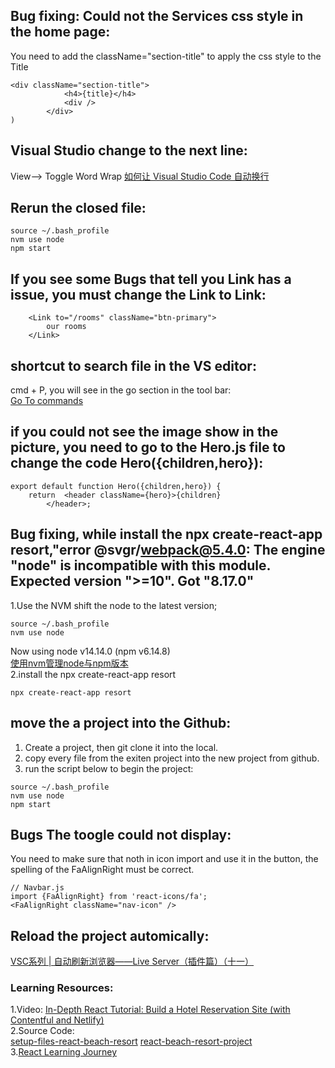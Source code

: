 ## Bug fixing: Could not the Services css style in the home page:  
You need to add the className="section-title" to apply the css style to the Title
```
<div className="section-title">
            <h4>{title}</h4>
            <div />
        </div>
)
```


## Visual Studio change to the next line:  
View--> Toggle Word Wrap 
[如何让 Visual Studio Code 自动换行](https://www.zhihu.com/question/35042902)

## Rerun the closed file:  
```
source ~/.bash_profile 
nvm use node 
npm start
```
## If you see some Bugs that tell you Link has a issue, you must change the Link to Link:  
```
    <Link to="/rooms" className="btn-primary">
        our rooms
    </Link>
```

## shortcut to search file in the VS editor:
cmd + P, you will see in the go section in the tool bar:  
[Go To commands](https://tutorials.visualstudio.com/vs-get-started/navigating-code#:~:text=To%20start%20using%20Go%20To,that%20matches%20your%20search%20term.)   

## if you could not see the image show in the picture, you need to go to the Hero.js file to change the code Hero({children,hero}):
```
export default function Hero({children,hero}) {
    return  <header className={hero}>{children}  
        </header>;
```

## Bug fixing, while install the npx create-react-app resort,"error @svgr/webpack@5.4.0: The engine "node" is incompatible with this module. Expected version ">=10". Got "8.17.0"
1.Use the NVM shift the node to the latest version;  
```
source ~/.bash_profile 
nvm use node 
```
Now using node v14.14.0 (npm v6.14.8)  
[使用nvm管理node与npm版本](https://juejin.im/post/6844903861157642247)   
2.install the npx create-react-app resort 
```
npx create-react-app resort 
```
## move the a project into the Github:   
1. Create a project, then git clone it into the local.    
2. copy every file from the exiten project into the new project from github.   
3. run the script below to begin the project:  
```
source ~/.bash_profile 
nvm use node  
npm start
```
## Bugs The toogle could not display:
You need to make sure that noth in icon import and use it in the button, the spelling of the FaAlignRight
must be correct.   
```
// Navbar.js
import {FaAlignRight} from 'react-icons/fa';
<FaAlignRight className="nav-icon" /> 
```
## Reload the project automically:
[VSC系列 | 自动刷新浏览器——Live Server（插件篇）（十一）](https://blog.csdn.net/weixin_37930716/article/details/104068298)   
### Learning Resources:  
1.Video: [In-Depth React Tutorial: Build a Hotel Reservation Site (with Contentful and Netlify)](https://www.youtube.com/watch?v=LXJOvkVYQqA&ab_channel=freeCodeCamp.org)  
2.Source Code:  
[setup-files-react-beach-resort](https://github.com/john-smilga/setup-files-react-beach-resort) 
[react-beach-resort-project](https://github.com/john-smilga/react-beach-resort-project)  
3.[React Learning Journey](http://glennou.cn/2020/08/07/React-Learning/)  
